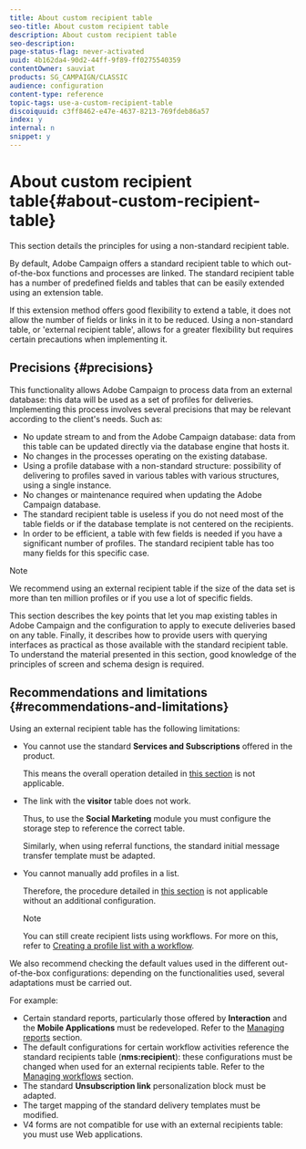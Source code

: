 ```yaml
---
title: About custom recipient table
seo-title: About custom recipient table
description: About custom recipient table
seo-description: 
page-status-flag: never-activated
uuid: 4b162da4-90d2-44ff-9f89-ff0275540359
contentOwner: sauviat
products: SG_CAMPAIGN/CLASSIC
audience: configuration
content-type: reference
topic-tags: use-a-custom-recipient-table
discoiquuid: c3ff8462-e47e-4637-8213-769fdeb86a57
index: y
internal: n
snippet: y
---
```


# About custom recipient table{#about-custom-recipient-table}

This section details the principles for using a non-standard recipient table.

By default, Adobe Campaign offers a standard recipient table to which out-of-the-box functions and processes are linked. The standard recipient table has a number of predefined fields and tables that can be easily extended using an extension table.

If this extension method offers good flexibility to extend a table, it does not allow the number of fields or links in it to be reduced. Using a non-standard table, or 'external recipient table', allows for a greater flexibility but requires certain precautions when implementing it.

## Precisions {#precisions}

This functionality allows Adobe Campaign to process data from an external database: this data will be used as a set of profiles for deliveries. Implementing this process involves several precisions that may be relevant according to the client's needs. Such as:

* No update stream to and from the Adobe Campaign database: data from this table can be updated directly via the database engine that hosts it.
* No changes in the processes operating on the existing database.
* Using a profile database with a non-standard structure: possibility of delivering to profiles saved in various tables with various structures, using a single instance.
* No changes or maintenance required when updating the Adobe Campaign database.
* The standard recipient table is useless if you do not need most of the table fields or if the database template is not centered on the recipients.
* In order to be efficient, a table with few fields is needed if you have a significant number of profiles. The standard recipient table has too many fields for this specific case.

>[!NOTE]
>
>We recommend using an external recipient table if the size of the data set is more than ten million profiles or if you use a lot of specific fields.

This section describes the key points that let you map existing tables in Adobe Campaign and the configuration to apply to execute deliveries based on any table. Finally, it describes how to provide users with querying interfaces as practical as those available with the standard recipient table. To understand the material presented in this section, good knowledge of the principles of screen and schema design is required.

## Recommendations and limitations {#recommendations-and-limitations}

Using an external recipient table has the following limitations:

* You cannot use the standard **Services and Subscriptions** offered in the product.

  This means the overall operation detailed in [this section](https://helpx.adobe.com/campaign/classic/delivery/using/managing-subscriptions.html) is not applicable.

* The link with the **visitor** table does not work.

  Thus, to use the **Social Marketing** module you must configure the storage step to reference the correct table.

  Similarly, when using referral functions, the standard initial message transfer template must be adapted.

* You cannot manually add profiles in a list.

  Therefore, the procedure detailed in [this section](https://helpx.adobe.com/campaign/classic/platform/using/creating-and-managing-lists.html) is not applicable without an additional configuration.

  >[!NOTE]
  >
  >You can still create recipient lists using workflows. For more on this, refer to [Creating a profile list with a workflow](https://helpx.adobe.com/campaign/standard/configuration/using/creating-a-profile-list-with-a-workflow.html).

We also recommend checking the default values used in the different out-of-the-box configurations: depending on the functionalities used, several adaptations must be carried out.

For example:

* Certain standard reports, particularly those offered by **Interaction** and the **Mobile Applications** must be redeveloped. Refer to the [Managing reports](https://helpx.adobe.com/campaign/standard/configuration/using/managing-reports.html) section.
* The default configurations for certain workflow activities reference the standard recipients table (**nms:recipient**): these configurations must be changed when used for an external recipients table. Refer to the [Managing workflows](https://helpx.adobe.com/campaign/standard/configuration/using/managing-workflows.html) section.
* The standard **Unsubscription link** personalization block must be adapted.
* The target mapping of the standard delivery templates must be modified.
* V4 forms are not compatible for use with an external recipients table: you must use Web applications.

